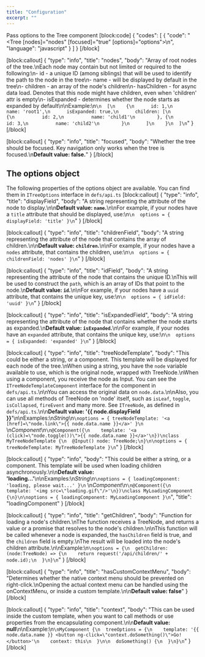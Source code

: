 ```yaml
---
title: "Configuration"
excerpt: ""
---
```

Pass options to the Tree component
[block:code]
{
  "codes": [
    {
      "code": "    <Tree [nodes]=\"nodes\" [focused]=\"true\" [options]=\"options\"></Tree>\n",
      "language": "javascript"
    }
  ]
}
[/block]

[block:callout]
{
  "type": "info",
  "title": "nodes",
  "body": "Array of root nodes of the tree.\nEach node may contain but not limited or required to the following:\n- id - a unique ID (among siblings) that will be used to identify the path to the node in the tree\n- name - will be displayed by default in the tree\n- children - an array of the node's children\n- hasChildren - for async data load. Denotes that this node might have children, even when 'children' attr is empty\n- isExpanded - determines whether the node starts as expanded by default\n\nExample:\n```\n  [\n    {\n      id: 1,\n      name: 'root1',\n      isExpanded: true,\n      children: [\n        {\n          id: 2,\n          name: 'child1'\n        }, {\n          id: 3,\n          name: 'child2'\n        }\n      ]\n    }\n  ]\n```"
}
[/block]

[block:callout]
{
  "type": "info",
  "title": "focused",
  "body": "Whether the tree should be focused. Key navigation only works when the tree is focused.\n**Default value: false.**"
}
[/block]
## The options object
The following properties of the options object are available.
You can find them in `ITreeOptions` interface in `defs/api.ts`
[block:callout]
{
  "type": "info",
  "title": "displayField",
  "body": "A string representing the attribute of the node to display.\n\n**Default value: `name`.**\n\nFor example, if your nodes have a `title` attribute that should be displayed, use:\n```\n  options = { displayField: 'title' }\n```"
}
[/block]

[block:callout]
{
  "type": "info",
  "title": "childrenField",
  "body": "A string representing the attribute of the node that contains the array of children.\n\n**Default value: `children`.**\n\nFor example, if your nodes have a `nodes` attribute, that contains the children, use:\n```\n  options = { childrenField: 'nodes' }\n```"
}
[/block]

[block:callout]
{
  "type": "info",
  "title": "idField",
  "body": "A string representing the attribute of the node that contains the unique ID.\nThis will be used to construct the `path`, which is an array of IDs that point to the node.\n**Default value: `id`.**\n\nFor example, if your nodes have a `uuid` attribute, that contains the unique key, use:\n```\n  options = { idField: 'uuid' }\n```"
}
[/block]

[block:callout]
{
  "type": "info",
  "title": "isExpandedField",
  "body": "A string representing the attribute of the node that contains whether the node starts as expanded.\n**Default value: `isExpanded`.**\n\nFor example, if your nodes have an `expanded` attribute, that contains the unique key, use:\n```\n  options = { isExpanded: 'expanded' }\n```"
}
[/block]

[block:callout]
{
  "type": "info",
  "title": "treeNodeTemplate",
  "body": "This could be either a string, or a component. This template will be displayed for each node of the tree.\nWhen using a string, you have the `node` variable available to use, which is the original node, wrapped with TreeNode.\nWhen using a component, you receive the node as Input. You can see the `ITreeNodeTemplateComponent` interface for the component in `defs/api.ts`.\n\nYou can access the original data on `node.data`.\n\nAlso, you can use all methods of TreeNode on 'node' itself, such as `isLeaf`, `toggle`, `isCollapsed`, `fireEvent` and many more. See `ITreeNode`, as defined in `defs/api.ts`.\n\n**Default value: '{{ node.displayField }}'**\n\nExamples:\n*String*\n```\noptions = { treeNodeTemplate: '<a [href]=\"node.link\">{{ node.data.name }}</a>' }\n``` \n*Component*\n```\n@Component({\n    template: '<a (click)=\"node.toggle())\">{{ node.data.name }}</a>'\n})\nclass MyTreeNodeTemplate {\n  @Input() node: TreeNode;\n}\n\noptions = { treeNodeTemplate: MyTreeNodeTemplate }\n```"
}
[/block]

[block:callout]
{
  "type": "info",
  "body": "This could be either a string, or a component. This template will be used when loading children asynchronously.\n\n**Default value: 'loading...'**\n\nExamples:\n*String*\n```\noptions = { loadingComponent: 'loading, please wait...' }\n``` \n*Component*\n```\n@Component({\n    template: '<img src=\"loading.gif\"/>'\n})\nclass MyLoadingComponent {\n}\n\noptions = { loadingComponent: MyLoadingComponent }\n```",
  "title": "loadingComponent"
}
[/block]

[block:callout]
{
  "type": "info",
  "title": "getChildren",
  "body": "Function for loading a node's children.\nThe function receives a TreeNode, and returns a value or a promise that resolves to the node's children.\n\nThis function will be called whenever a node is expanded, the `hasChildren` field is true, and the `children` field is empty.\nThe result will be loaded into the node's children attribute.\n\nExample:\n```\noptions = {\n  getChildren: (node:TreeNode) => {\n    return request('/api/children/' + node.id);\n  }\n}\n```"
}
[/block]

[block:callout]
{
  "type": "info",
  "title": "hasCustomContextMenu",
  "body": "Determines whether the native context menu should be prevented on right-click.\nOpening the actual context menu can be handled using the onContextMenu, or inside a custom template.\n\n**Default value: false**"
}
[/block]

[block:callout]
{
  "type": "info",
  "title": "context",
  "body": "This can be used inside the custom template, when you want to call methods or use properties from the encapsulating component.\n\n**Default value: null**\n\nExample:\n```\nMyComponent {\n  treeOptions = {\n    template: '{{ node.data.name }} <button ng-click=\"context.doSomething()\">Go!</button>'\n    context: this\n  }\n\n  doSomething() {\n  }\n}\n```"
}
[/block]
